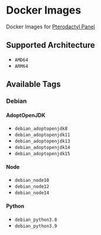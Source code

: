 # Docker Images
Docker Images for [Pterodactyl Panel](https://pterodactyl.io)

## Supported Architecture
- `AMD64`
- `ARM64`

## Available Tags
### Debian
#### AdoptOpenJDK
- `debian_adoptopenjdk8`
- `debian_adoptopenjdk11`
- `debian_adoptopenjdk13`
- `debian_adoptopenjdk14`
- `debian_adoptopenjdk15`
#### Node
- `debian_node10`
- `debian_node12`
- `debian_node14`
#### Python
- `debian_python3.8`
- `debian_python3.9`
